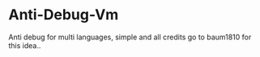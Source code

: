 # Anti-Debug-Vm
Anti debug for multi languages, simple and all credits go to baum1810 for this idea..
